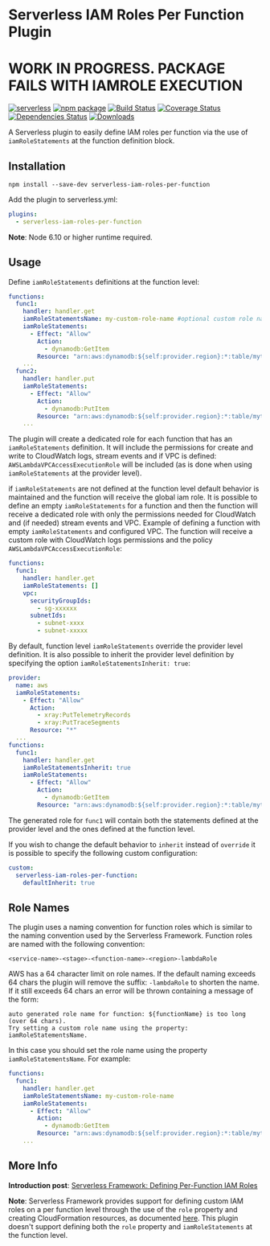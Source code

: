 # Serverless IAM Roles Per Function Plugin

# WORK IN PROGRESS. PACKAGE FAILS WITH IAMROLE EXECUTION

[![serverless][sls-image]][sls-url]
[![npm package][npm-image]][npm-url]
[![Build Status][travis-image]][travis-url]
[![Coverage Status][coveralls-image]][coveralls-url]
[![Dependencies Status][david-image]][david-url]
[![Downloads][downloads-image]][npm-url]

A Serverless plugin to easily define IAM roles per function via the use of `iamRoleStatements` at the function definition block.

## Installation

```
npm install --save-dev serverless-iam-roles-per-function
```

Add the plugin to serverless.yml:

```yaml
plugins:
  - serverless-iam-roles-per-function
```

**Note**: Node 6.10 or higher runtime required.

## Usage

Define `iamRoleStatements` definitions at the function level:

```yaml
functions:
  func1:
    handler: handler.get
    iamRoleStatementsName: my-custom-role-name #optional custom role name setting instead of the default generated one
    iamRoleStatements:
      - Effect: "Allow"
        Action:
          - dynamodb:GetItem
        Resource: "arn:aws:dynamodb:${self:provider.region}:*:table/mytable"
    ...
  func2:
    handler: handler.put
    iamRoleStatements:
      - Effect: "Allow"
        Action:
          - dynamodb:PutItem
        Resource: "arn:aws:dynamodb:${self:provider.region}:*:table/mytable"
    ...
```

The plugin will create a dedicated role for each function that has an `iamRoleStatements` definition. It will include the permissions for create and write to CloudWatch logs, stream events and if VPC is defined: `AWSLambdaVPCAccessExecutionRole` will be included (as is done when using `iamRoleStatements` at the provider level).

if `iamRoleStatements` are not defined at the function level default behavior is maintained and the function will receive the global iam role. It is possible to define an empty `iamRoleStatements` for a function and then the function will receive a dedicated role with only the permissions needed for CloudWatch and (if needed) stream events and VPC. Example of defining a function with empty `iamRoleStatements` and configured VPC. The function will receive a custom role with CloudWatch logs permissions and the policy `AWSLambdaVPCAccessExecutionRole`:

```yaml
functions:
  func1:
    handler: handler.get
    iamRoleStatements: []
    vpc:
      securityGroupIds:
        - sg-xxxxxx
      subnetIds:
        - subnet-xxxx
        - subnet-xxxxx
```

By default, function level `iamRoleStatements` override the provider level definition. It is also possible to inherit the provider level definition by specifying the option `iamRoleStatementsInherit: true`:

```yaml
provider:
  name: aws
  iamRoleStatements:
    - Effect: "Allow"
      Action:
        - xray:PutTelemetryRecords
        - xray:PutTraceSegments
      Resource: "*"
  ...
functions:
  func1:
    handler: handler.get
    iamRoleStatementsInherit: true
    iamRoleStatements:
      - Effect: "Allow"
        Action:
          - dynamodb:GetItem
        Resource: "arn:aws:dynamodb:${self:provider.region}:*:table/mytable"
```

The generated role for `func1` will contain both the statements defined at the provider level and the ones defined at the function level.

If you wish to change the default behavior to `inherit` instead of `override` it is possible to specify the following custom configuration:

```yaml
custom:
  serverless-iam-roles-per-function:
    defaultInherit: true
```

## Role Names

The plugin uses a naming convention for function roles which is similar to the naming convention used by the Serverless Framework. Function roles are named with the following convention:

```
<service-name>-<stage>-<function-name>-<region>-lambdaRole
```

AWS has a 64 character limit on role names. If the default naming exceeds 64 chars the plugin will remove the suffix: `-lambdaRole` to shorten the name. If it still exceeds 64 chars an error will be thrown containing a message of the form:

```
auto generated role name for function: ${functionName} is too long (over 64 chars).
Try setting a custom role name using the property: iamRoleStatementsName.
```

In this case you should set the role name using the property `iamRoleStatementsName`. For example:

```yaml
functions:
  func1:
    handler: handler.get
    iamRoleStatementsName: my-custom-role-name
    iamRoleStatements:
      - Effect: "Allow"
        Action:
          - dynamodb:GetItem
        Resource: "arn:aws:dynamodb:${self:provider.region}:*:table/mytable"
    ...
```

## More Info

**Introduction post**:
[Serverless Framework: Defining Per-Function IAM Roles](https://medium.com/@glicht/serverless-framework-defining-per-function-iam-roles-c678fa09f46d)

**Note**: Serverless Framework provides support for defining custom IAM roles on a per function level through the use of the `role` property and creating CloudFormation resources, as documented [here](https://serverless.com/framework/docs/providers/aws/guide/iam#custom-iam-roles). This plugin doesn't support defining both the `role` property and `iamRoleStatements` at the function level.

[npm-image]: https://img.shields.io/npm/v/serverless-iam-roles-per-function.svg
[npm-url]: http://npmjs.org/package/serverless-iam-roles-per-function
[sls-image]: http://public.serverless.com/badges/v3.svg
[sls-url]: http://www.serverless.com
[travis-image]: https://travis-ci.org/functionalone/serverless-iam-roles-per-function.svg?branch=master
[travis-url]: https://travis-ci.org/functionalone/serverless-iam-roles-per-function
[david-image]: https://david-dm.org/functionalone/serverless-iam-roles-per-function/status.svg
[david-url]: https://david-dm.org/functionalone/serverless-iam-roles-per-function
[coveralls-image]: https://coveralls.io/repos/github/functionalone/serverless-iam-roles-per-function/badge.svg?branch=master
[coveralls-url]: https://coveralls.io/github/functionalone/serverless-iam-roles-per-function?branch=master
[downloads-image]: https://img.shields.io/npm/dm/serverless-iam-roles-per-function.svg
